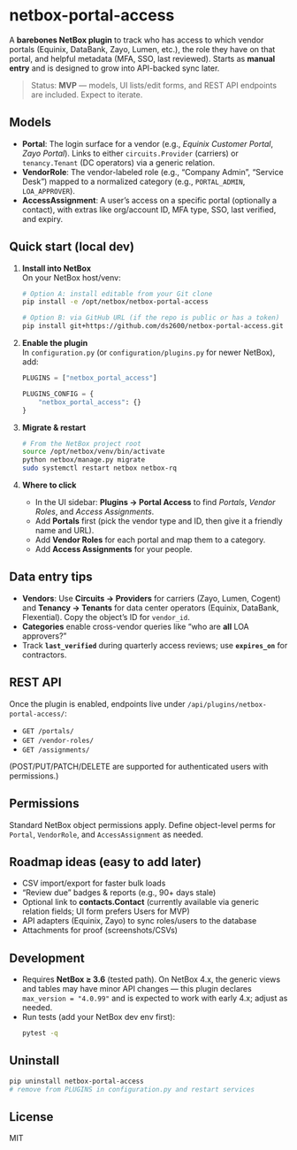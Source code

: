 
# netbox-portal-access

A **barebones NetBox plugin** to track who has access to which vendor portals (Equinix, DataBank, Zayo, Lumen, etc.), the role they have on that portal, and helpful metadata (MFA, SSO, last reviewed). Starts as **manual entry** and is designed to grow into API-backed sync later.

> Status: **MVP** — models, UI lists/edit forms, and REST API endpoints are included. Expect to iterate.

## Models

- **Portal**: The login surface for a vendor (e.g., *Equinix Customer Portal*, *Zayo Portal*). Links to either `circuits.Provider` (carriers) or `tenancy.Tenant` (DC operators) via a generic relation.
- **VendorRole**: The vendor-labeled role (e.g., “Company Admin”, “Service Desk”) mapped to a normalized category (e.g., `PORTAL_ADMIN`, `LOA_APPROVER`).
- **AccessAssignment**: A user’s access on a specific portal (optionally a contact), with extras like org/account ID, MFA type, SSO, last verified, and expiry.

## Quick start (local dev)

1. **Install into NetBox**  
   On your NetBox host/venv:
   ```bash
   # Option A: install editable from your Git clone
   pip install -e /opt/netbox/netbox-portal-access

   # Option B: via GitHub URL (if the repo is public or has a token)
   pip install git+https://github.com/ds2600/netbox-portal-access.git
   ```

2. **Enable the plugin**  
   In `configuration.py` (or `configuration/plugins.py` for newer NetBox), add:
   ```python
   PLUGINS = ["netbox_portal_access"]

   PLUGINS_CONFIG = {
       "netbox_portal_access": {}
   }
   ```

3. **Migrate & restart**
   ```bash
   # From the NetBox project root
   source /opt/netbox/venv/bin/activate
   python netbox/manage.py migrate
   sudo systemctl restart netbox netbox-rq
   ```

4. **Where to click**
   - In the UI sidebar: **Plugins → Portal Access** to find *Portals*, *Vendor Roles*, and *Access Assignments*.
   - Add **Portals** first (pick the vendor type and ID, then give it a friendly name and URL).
   - Add **Vendor Roles** for each portal and map them to a category.
   - Add **Access Assignments** for your people.

## Data entry tips
- **Vendors**: Use **Circuits → Providers** for carriers (Zayo, Lumen, Cogent) and **Tenancy → Tenants** for data center operators (Equinix, DataBank, Flexential). Copy the object’s ID for `vendor_id`.
- **Categories** enable cross-vendor queries like “who are **all** LOA approvers?”
- Track **`last_verified`** during quarterly access reviews; use **`expires_on`** for contractors.

## REST API
Once the plugin is enabled, endpoints live under `/api/plugins/netbox-portal-access/`:
- `GET /portals/`
- `GET /vendor-roles/`
- `GET /assignments/`

(POST/PUT/PATCH/DELETE are supported for authenticated users with permissions.)

## Permissions
Standard NetBox object permissions apply. Define object-level perms for `Portal`, `VendorRole`, and `AccessAssignment` as needed.

## Roadmap ideas (easy to add later)
- CSV import/export for faster bulk loads
- “Review due” badges & reports (e.g., 90+ days stale)
- Optional link to **contacts.Contact** (currently available via generic relation fields; UI form prefers Users for MVP)
- API adapters (Equinix, Zayo) to sync roles/users to the database
- Attachments for proof (screenshots/CSVs)

## Development
- Requires **NetBox ≥ 3.6** (tested path). On NetBox 4.x, the generic views and tables may have minor API changes — this plugin declares `max_version = "4.0.99"` and is expected to work with early 4.x; adjust as needed.
- Run tests (add your NetBox dev env first):
  ```bash
  pytest -q
  ```

## Uninstall
```bash
pip uninstall netbox-portal-access
# remove from PLUGINS in configuration.py and restart services
```

## License
MIT
